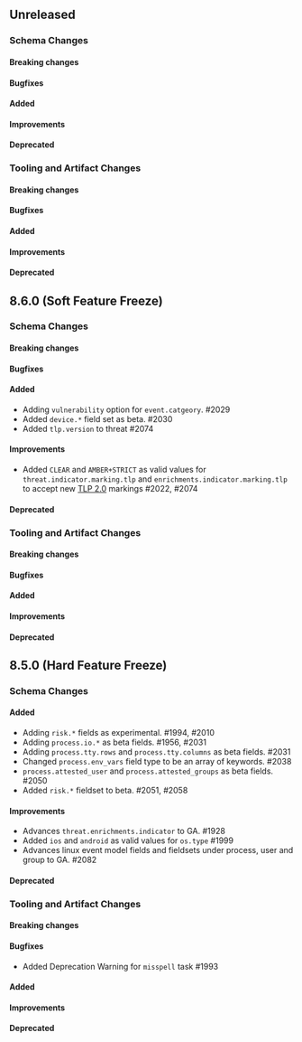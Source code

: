 <!-- When adding an entry to the Changelog:

- Please follow the Keep a Changelog: http://keepachangelog.com/ guidelines.
- Please insert your changelog line ordered by PR ID.
- Make sure you add your entry to the correct section (schema or tooling).

Thanks, you're awesome :-) -->

## Unreleased

### Schema Changes

#### Breaking changes

#### Bugfixes

#### Added

#### Improvements

#### Deprecated

### Tooling and Artifact Changes

#### Breaking changes

#### Bugfixes

#### Added

#### Improvements

#### Deprecated

## 8.6.0 (Soft Feature Freeze)

### Schema Changes

#### Breaking changes

#### Bugfixes

#### Added

* Adding `vulnerability` option for `event.catgeory`. #2029
* Added `device.*` field set as beta. #2030
* Added `tlp.version` to threat #2074

#### Improvements

* Added `CLEAR` and `AMBER+STRICT` as valid values for `threat.indicator.marking.tlp` and `enrichments.indicator.marking.tlp` to accept new [TLP 2.0](https://www.first.org/tlp/) markings #2022, #2074

#### Deprecated

### Tooling and Artifact Changes

#### Breaking changes

#### Bugfixes

#### Added

#### Improvements

#### Deprecated

## 8.5.0 (Hard Feature Freeze)

### Schema Changes

#### Added

* Adding `risk.*` fields as experimental. #1994, #2010
* Adding `process.io.*` as beta fields. #1956, #2031
* Adding `process.tty.rows` and `process.tty.columns` as beta fields. #2031
* Changed `process.env_vars` field type to be an array of keywords. #2038
* `process.attested_user` and `process.attested_groups` as beta fields. #2050
* Added `risk.*` fieldset to beta. #2051, #2058

#### Improvements

* Advances `threat.enrichments.indicator` to GA. #1928
* Added `ios` and `android` as valid values for `os.type` #1999
* Advances linux event model fields and fieldsets under process, user and group to GA. #2082

#### Deprecated

### Tooling and Artifact Changes

#### Breaking changes

#### Bugfixes

* Added Deprecation Warning for `misspell` task #1993

#### Added

#### Improvements

#### Deprecated

<!-- All empty sections:

## Unreleased

### Schema Changes

#### Breaking changes

#### Bugfixes

#### Added

#### Improvements

#### Deprecated

### Tooling and Artifact Changes

#### Breaking changes

#### Bugfixes

#### Added

#### Improvements

#### Deprecated

-->

